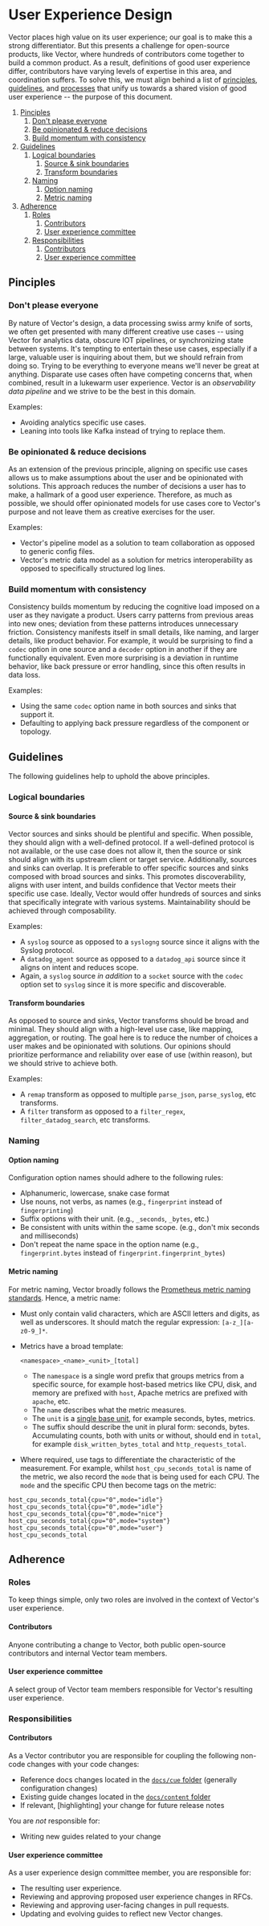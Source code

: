 # User Experience Design

Vector places high value on its user experience; our goal is to make this a
strong differentiator. But this presents a challenge for open-source products,
like Vector, where hundreds of contributors come together to build a common
product. As a result, definitions of good user experience differ, contributors
have varying levels of expertise in this area, and coordination suffers. To solve
this, we must align behind a list of [principles](#principles),
[guidelines](#guidelines), and [processes](#processes) that unify us towards a
shared vision of good user experience -- the purpose of this document.

<!-- MarkdownTOC autolink="true" style="ordered" indent="   " -->

1. [Pinciples](#pinciples)
   1. [Don't please everyone](#dont-please-everyone)
   1. [Be opinionated & reduce decisions](#be-opinionated--reduce-decisions)
   1. [Build momentum with consistency](#build-momentum-with-consistency)
1. [Guidelines](#guidelines)
   1. [Logical boundaries](#logical-boundaries)
      1. [Source & sink boundaries](#source--sink-boundaries)
      1. [Transform boundaries](#transform-boundaries)
   1. [Naming](#naming)
      1. [Option naming](#option-naming)
      1. [Metric naming](#metric-naming)
1. [Adherence](#adherence)
   1. [Roles](#roles)
      1. [Contributors](#contributors)
      1. [User experience committee](#user-experience-committee)
   1. [Responsibilities](#responsibilities)
      1. [Contributors](#contributors-1)
      1. [User experience committee](#user-experience-committee-1)

<!-- /MarkdownTOC -->

## Pinciples

### Don't please everyone

By nature of Vector's design, a data processing swiss army knife of sorts,
we often get presented with many different creative use cases -- using Vector
for analytics data, obscure IOT pipelines, or synchronizing state between
systems. It's tempting to entertain these use cases, especially if a large,
valuable user is inquiring about them, but we should refrain from doing so.
Trying to be everything to everyone means we'll never be great at anything.
Disparate use cases often have competing concerns that, when combined, result
in a lukewarm user experience. Vector is an _observability data pipeline_ and
we strive to be the best in this domain.

Examples:

- Avoiding analytics specific use cases.
- Leaning into tools like Kafka instead of trying to replace them.

### Be opinionated & reduce decisions

As an extension of the previous principle, aligning on specific use cases
allows us to make assumptions about the user and be opinionated with solutions.
This approach reduces the number of decisions a user has to make, a hallmark of
a good user experience. Therefore, as much as possible, we should offer
opinionated models for use cases core to Vector's purpose and not leave them as
creative exercises for the user.

Examples:

- Vector's pipeline model as a solution to team collaboration as opposed to
  generic config files.
- Vector's metric data model as a solution for metrics interoperability as
  opposed to specifically structured log lines.

### Build momentum with consistency

Consistency builds momentum by reducing the cognitive load imposed on a user
as they navigate a product. Users carry patterns from previous areas into new
ones; deviation from these patterns introduces unnecessary friction. Consistency
manifests itself in small details, like naming, and larger details, like product
behavior. For example, it would be surprising to find a `codec` option in one
source and a `decoder` option in another if they are functionally equivalent.
Even more surprising is a deviation in runtime behavior, like back pressure or
error handling, since this often results in data loss.

Examples:

- Using the same `codec` option name in both sources and sinks that support it.
- Defaulting to applying back pressure regardless of the component or topology.

## Guidelines

The following guidelines help to uphold the above principles.

### Logical boundaries

#### Source & sink boundaries

Vector sources and sinks should be plentiful and specific. When possible, they
should align with a well-defined protocol. If a well-defined protocol is not
available, or the use case does not allow it, then the source or sink should
align with its upstream client or target service. Additionally, sources and
sinks can overlap. It is preferable to offer specific sources and sinks composed
with broad sources and sinks. This promotes discoverability, aligns with user
intent, and builds confidence that Vector meets their specific use case.
Ideally, Vector would offer hundreds of sources and sinks that specifically
integrate with various systems. Maintainability should be achieved through
composability.

Examples:

- A `syslog` source as opposed to a `syslogng` source since it aligns with the
  Syslog protocol.
- A `datadog_agent` source as opposed to a `datadog_api` source since it aligns
  on intent and reduces scope.
- Again, a `syslog` source _in addition_ to a `socket` source with the `codec`
  option set to `syslog` since it is more specific and discoverable.

#### Transform boundaries

As opposed to source and sinks, Vector transforms should be broad and minimal.
They should align with a high-level use case, like mapping, aggregation, or
routing. The goal here is to reduce the number of choices a user makes and
be opinionated with solutions. Our opinions should prioritize performance and
reliability over ease of use (within reason), but we should strive to achieve
both.

Examples:

- A `remap` transform as opposed to multiple `parse_json`, `parse_syslog`, etc
  transforms.
- A `filter` transform as opposed to a `filter_regex`, `filter_datadog_search`,
  etc transforms.

### Naming

#### Option naming

Configuration option names should adhere to the following rules:

- Alphanumeric, lowercase, snake case format
- Use nouns, not verbs, as names (e.g., `fingerprint` instead of `fingerprinting`)
- Suffix options with their unit. (e.g., `_seconds`, `_bytes`, etc.)
- Be consistent with units within the same scope. (e.g., don't mix seconds and milliseconds)
- Don't repeat the name space in the option name (e.g., `fingerprint.bytes` instead of `fingerprint.fingerprint_bytes`)

#### Metric naming

For metric naming, Vector broadly follows the
[Prometheus metric naming standards](https://prometheus.io/docs/practices/naming/).
Hence, a metric name:

- Must only contain valid characters, which are ASCII letters and digits, as
  well as underscores. It should match the regular expression: `[a-z_][a-z0-9_]*`.
- Metrics have a broad template:

  `<namespace>_<name>_<unit>_[total]`

  - The `namespace` is a single word prefix that groups metrics from a specific
    source, for example host-based metrics like CPU, disk, and memory are
    prefixed with `host`, Apache metrics are prefixed with `apache`, etc.
  - The `name` describes what the metric measures.
  - The `unit` is a [single base unit](https://en.wikipedia.org/wiki/SI_base_unit),
    for example seconds, bytes, metrics.
  - The suffix should describe the unit in plural form: seconds, bytes.
    Accumulating counts, both with units or without, should end in `total`,
    for example `disk_written_bytes_total` and `http_requests_total`.

- Where required, use tags to differentiate the characteristic of the
  measurement. For example, whilst `host_cpu_seconds_total` is name of the
  metric, we also record the `mode` that is being used for each CPU. The `mode`
  and the specific CPU then become tags on the metric:

```text
host_cpu_seconds_total{cpu="0",mode="idle"}
host_cpu_seconds_total{cpu="0",mode="idle"}
host_cpu_seconds_total{cpu="0",mode="nice"}
host_cpu_seconds_total{cpu="0",mode="system"}
host_cpu_seconds_total{cpu="0",mode="user"}
host_cpu_seconds_total
```

## Adherence

### Roles

To keep things simple, only two roles are involved in the context of Vector's
user experience.

#### Contributors

Anyone contributing a change to Vector, both public open-source contributors
and internal Vector team members.

#### User experience committee

A select group of Vector team members responsible for Vector's resulting user
experience.

### Responsibilities

#### Contributors

As a Vector contributor you are responsible for coupling the following non-code
changes with your code changes:

* Reference docs changes located in the [`docs/cue` folder](docs/cue)
  (generally configuration changes)
* Existing guide changes located in the [`docs/content` folder](docs/content)
* If relevant, [highlighting] your change for future release notes

You are _not_ responsible for:

* Writing new guides related to your change

#### User experience committee

As a user experience design committee member, you are responsible for:

* The resulting user experience.
* Reviewing and approving proposed user experience changes in RFCs.
* Reviewing and approving user-facing changes in pull requests.
* Updating and evolving guides to reflect new Vector changes.
